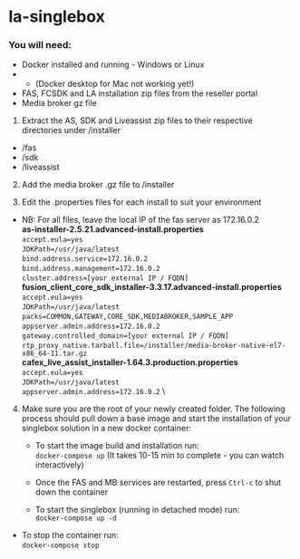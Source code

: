# la-singlebox

### You will need:
- Docker installed and running - Windows or Linux
- - (Docker desktop for Mac not working yet!)
- FAS, FCSDK and LA installation zip files from the reseller portal
- Media broker gz file

1. Extract the AS, SDK and Liveassist zip files to their respective directories under /installer
- /fas
- /sdk
- /liveassist

2. Add the media broker .gz file to /installer

3. Edit the .properties files for each install to suit your environment
- NB: For all files, leave the local IP of the fas server as 172.16.0.2 \
**as-installer-2.5.21.advanced-install.properties** \
`accept.eula=yes` \
`JDKPath=/usr/java/latest` \
`bind.address.service=172.16.0.2` \
`bind.address.management=172.16.0.2` \
`cluster.address=[your external IP / FQDN]` \
**fusion_client_core_sdk_installer-3.3.17.advanced-install.properties** \
`accept.eula=yes` \
`JDKPath=/usr/java/latest` \
`packs=COMMON,GATEWAY,CORE_SDK,MEDIABROKER,SAMPLE_APP` \
`appserver.admin.address=172.16.0.2` \
`gateway.controlled_domain=[your external IP / FQDN]` \
`rtp_proxy_native.tarball.file=/installer/media-broker-native-el7-x86_64-11.tar.gz` \
**cafex_live_assist_installer-1.64.3.production.properties** \
`accept.eula=yes` \
`JDKPath=/usr/java/latest` \
`appserver.admin.address=172.16.0.2` \


4. Make sure you are the root of your newly created folder. The following process should pull down a base image and start the installation of your singlebox solution in a new docker container:
   - To start the image build and installation run: \
`docker-compose up` (It takes 10-15 min to complete - you can watch interactively)
		
   - Once the FAS and MB services are restarted, press `Ctrl-c` to shut down the container
	
   - To start the singlebox (running in detached mode) run: \
`docker-compose up -d`
		
  - To stop the container run: \
`docker-compose stop`
